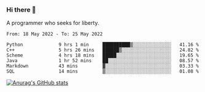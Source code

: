 ### Hi there 👋

<!--
**shejialuo/shejialuo** is a ✨ _special_ ✨ repository because its `README.md` (this file) appears on your GitHub profile.

Here are some ideas to get you started:

- 🔭 I’m currently working on ...
- 🌱 I’m currently learning ...
- 👯 I’m looking to collaborate on ...
- 🤔 I’m looking for help with ...
- 💬 Ask me about ...
- 📫 How to reach me: ...
- 😄 Pronouns: ...
- ⚡ Fun fact: ...
-->

A programmer who seeks for liberty.

<!--START_SECTION:waka-->

```text
From: 18 May 2022 - To: 25 May 2022

Python             9 hrs 1 min     ██████████▒░░░░░░░░░░░░░░   41.16 %
C++                5 hrs 26 mins   ██████▒░░░░░░░░░░░░░░░░░░   24.82 %
Scheme             4 hrs 18 mins   █████░░░░░░░░░░░░░░░░░░░░   19.65 %
Java               1 hr 52 mins    ██░░░░░░░░░░░░░░░░░░░░░░░   08.57 %
Markdown           43 mins         ▓░░░░░░░░░░░░░░░░░░░░░░░░   03.33 %
SQL                14 mins         ▒░░░░░░░░░░░░░░░░░░░░░░░░   01.08 %
```

<!--END_SECTION:waka-->

[![Anurag's GitHub stats](https://github-readme-stats.vercel.app/api?username=shejialuo&show_icons=true&theme=dracula)](https://github.com/anuraghazra/github-readme-stats)
